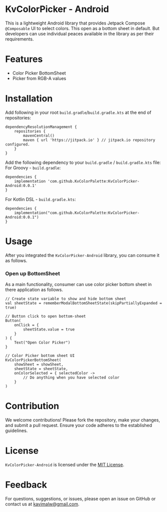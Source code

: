 # KvColorPicker - Android

This is a lightweight Android library that provides Jetpack Compose `@Composable` UI to select colors. This open as a bottom sheet in default. 
But developers can use individual peaces available in the library as per their requirements.

# Features
* Color Picker BottomSheet
* Picker from RGB-A values

# Installation
Add following in your root `build.gradle`/`build.gradle.kts` at the end of repositories:
````
dependencyResolutionManagement {
	repositories {
		mavenCentral()
		maven { url 'https://jitpack.io' } // jitpack.io repository configured.
	}
}
````

Add the following dependency to your `build.gradle` / `build.gradle.kts` file:
For Groovy - `build.gradle`:
````
dependencies {
    implementation 'com.github.KvColorPalette:KvColorPicker-Android:0.0.1'
}
````
For Kotlin DSL - `build.gradle.kts`:
````
dependencies {
    implementation("com.github.KvColorPalette:KvColorPicker-Android:0.0.1")
}
````

# Usage
After you integrated the `KvColorPicker-Android` library, you can consume it as follows.

### Open up BottomSheet
As a main functionality, consumer can use color picker bottom sheet in there application as follows.
```
// Create state variable to show and hide bottom sheet
val sheetState = rememberModalBottomSheetState(skipPartiallyExpanded = true)

// Button click to open bottom-sheet
Button(
    onClick = {
        sheetState.value = true
    }
) {
    Text("Open Color Picker")
}

// Color Picker bottom sheet UI
KvColorPickerBottomSheet(
    showSheet = showSheet,
    sheetState = sheetState, 
    onColorSelected = { selectedColor -> 
        // Do anything when you have selected color
    }
)
```

# Contribution
We welcome contributions! Please fork the repository, make your changes, and submit a pull request. Ensure your code adheres to the established guidelines.

# License
`KvColorPicker-Android` is licensed under the [MIT License](https://github.com/KvColorPalette/KvColorPicker-Android/blob/main/LICENSE).

# Feedback
For questions, suggestions, or issues, please open an issue on GitHub or contact us at kavimalw@gmail.com.


